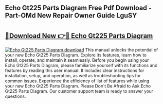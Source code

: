 ## Echo Gt225 Parts Diagram Free Pdf Download - Part-OMd New Repair Owner Guide LguSY

# <h2><a href="http://dfixbur.blite.top/?on=Echo+Gt225+Parts+Diagram">🔗Download New 👉🔴 Echo Gt225 Parts Diagram</a></h2>

[![Echo Gt225 Parts Diagram download](https://i.imgur.com/lujVjoI.png)](http://dfixbur.blite.top/?on=Echo+Gt225+Parts+Diagram)
This manual unlocks the potential of your new Echo Gt225 Parts Diagram. Explore its features, learn how to install, operate, and maintain it seamlessly. Before you begin using your Echo Gt225 Parts Diagram, please familiarize yourself with its functions and features by reading this user manual. It includes clear instructions for installation, setup, and operation, as well as troubleshooting tips for common issues. Experience the efficiency of list of features while using your new Echo Gt225 Parts Diagram. Please Don't Be Afraid to Ask Echo Gt225 Parts Diagram. Our customer support team is ready to answer your questions.
